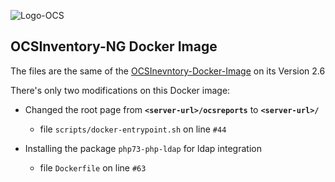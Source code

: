 ![Logo-OCS](http://cdn.ocsinventory-ng.org/common/banners/banner300px.png)

## OCSInventory-NG Docker Image

The files are the same of the [OCSInevntory-Docker-Image](https://github.com/OCSInventory-NG/OCSInventory-Docker-Image) on its Version 2.6

There's only two modifications on this Docker image:

* Changed the root page from **```<server-url>/ocsreports```** to **```<server-url>/```**
  * file ```scripts/docker-entrypoint.sh``` on line ```#44```
  
* Installing the package ```php73-php-ldap``` for ldap integration
  * file ```Dockerfile``` on line ```#63```